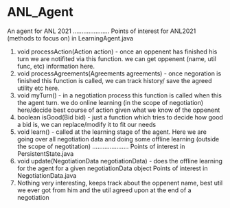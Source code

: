 # ANL_Agent
An agent for ANL 2021
.....................
Points of interest for ANL2021 (methods to focus on) in LearningAgent.java
1) void processAction(Action action) - once an oppenent has finished his turn we are notifited via this function. we can get oppenent (name, util func, etc) information here.
2) void processAgreements(Agreements agreements) - once negoration is finished this function is called, we can track history/ save the agreed utility etc here.
3) void myTurn() - in a negotiation process this function is called when this the agent turn. we do online learning (in the scope of negotiation) here/decide best course of action given what we know of the oppenent
4) boolean isGood(Bid bid) - just a function which tries to decide how good a bid is, we can replace/modify it to fit our needs
5) void learn() - called at the learning stage of the agent. Here we are going over all negotiation data and doing some offline learning (outside the scope of negotitation)
.....................
Points of interest in PersistentState.java
1) void update(NegotiationData negotiationData) - does the offline learning for the agent for a given negotiationData object
Points of interest in NegotiationData.java
1) Nothing very interesting, keeps track about the oppenent name, best util we ever got from him and the util agreed upon at the end of a negotiation

